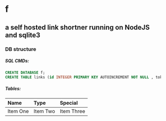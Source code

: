 # f

##  a self hosted link shortner running on NodeJS and sqlite3

### DB structure

##### SQL CMDs:
```sql
CREATE DATABASE f;
CREATE TABLE links (id INTEGER PRIMARY KEY AUTOINCREMENT NOT NULL , token TEXT NOT NULL, url TEXT NOT NULL, created INTEGER);


```
##### Tables:

| Name | Type | Special |
| :------------- | :------------- | :------------- |
| Item One       | Item Two       | Item Three       |
